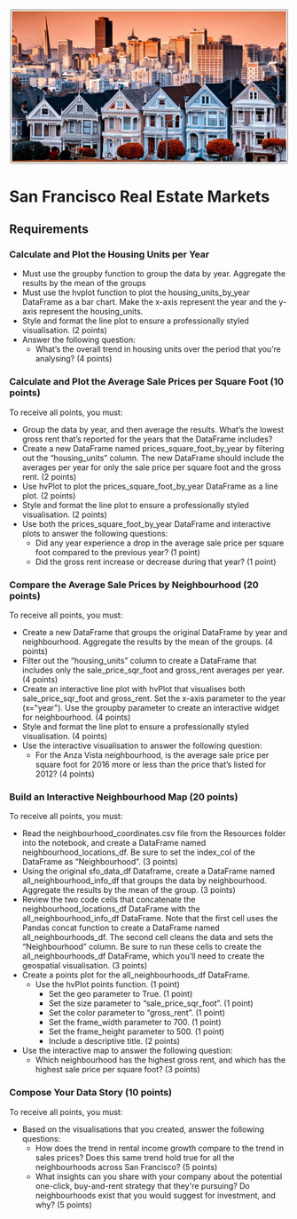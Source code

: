 

![mod-6-challenge](Images/mod_6_background_img.JPG)

# San Francisco Real Estate Markets

## Requirements
### Calculate and Plot the Housing Units per Year
  * Must use the groupby function to group the data by year. Aggregate the results by the mean of the groups
  * Must use the hvplot function to plot the housing_units_by_year DataFrame as a bar chart. Make the x-axis represent the year and the y-axis represent the housing_units.
  * Style and format the line plot to ensure a professionally styled visualisation. (2 points)
  * Answer the following question:
    * What’s the overall trend in housing units over the period that you’re analysing? (4 points)

### Calculate and Plot the Average Sale Prices per Square Foot (10 points)
To receive all points, you must:
  * Group the data by year, and then average the results. What’s the lowest gross rent that’s reported for the years that the DataFrame includes?
  * Create a new DataFrame named prices_square_foot_by_year by filtering out the “housing_units” column. The new DataFrame should include the averages per year for only the sale price per square foot and the gross rent. (2 points)
  * Use hvPlot to plot the prices_square_foot_by_year DataFrame as a line plot. (2 points)
  * Style and format the line plot to ensure a professionally styled visualisation. (2 points)
  * Use both the prices_square_foot_by_year DataFrame and interactive plots to answer the following questions:
    * Did any year experience a drop in the average sale price per square foot compared to the previous year? (1 point)
    * Did the gross rent increase or decrease during that year? (1 point)

### Compare the Average Sale Prices by Neighbourhood (20 points)
To receive all points, you must:
  * Create a new DataFrame that groups the original DataFrame by year and neighbourhood. Aggregate the results by the mean of the groups. (4 points)
  * Filter out the “housing_units” column to create a DataFrame that includes only the sale_price_sqr_foot and gross_rent averages per year. (4 points)
  * Create an interactive line plot with hvPlot that visualises both sale_price_sqr_foot and gross_rent. Set the x-axis parameter to the year (x="year"). Use the groupby parameter to create an interactive widget for neighbourhood. (4 points)
  * Style and format the line plot to ensure a professionally styled visualisation. (4 points)
  * Use the interactive visualisation to answer the following question:
    * For the Anza Vista neighbourhood, is the average sale price per square foot for 2016 more or less than the price that’s listed for 2012? (4 points)

### Build an Interactive Neighbourhood Map (20 points)
To receive all points, you must:
  * Read the neighbourhood_coordinates.csv file from the Resources folder into the notebook, and create a DataFrame named neighbourhood_locations_df. Be sure to set the index_col of the DataFrame as “Neighbourhood”. (3 points)
  * Using the original sfo_data_df Dataframe, create a DataFrame named all_neighbourhood_info_df that groups the data by neighbourhood. Aggregate the results by the mean of the group. (3 points)
  * Review the two code cells that concatenate the neighbourhood_locations_df DataFrame with the all_neighbourhood_info_df DataFrame. Note that the first cell uses the Pandas concat function to create a DataFrame named all_neighbourhoods_df. The second cell cleans the data and sets the “Neighbourhood” column. Be sure to run these cells to create the all_neighbourhoods_df DataFrame, which you’ll need to create the geospatial visualisation. (3 points)
  * Create a points plot for the all_neighbourhoods_df DataFrame.
    * Use the hvPlot points function. (1 point)
      * Set the geo parameter to True. (1 point)
      * Set the size parameter to “sale_price_sqr_foot”. (1 point)
      * Set the color parameter to “gross_rent”. (1 point)
      * Set the frame_width parameter to 700. (1 point)
      * Set the frame_height parameter to 500. (1 point)
      * Include a descriptive title. (2 points)
  * Use the interactive map to answer the following question:
    * Which neighbourhood has the highest gross rent, and which has the highest sale price per square foot? (3 points)

### Compose Your Data Story (10 points)
To receive all points, you must:
  * Based on the visualisations that you created, answer the following questions:
    * How does the trend in rental income growth compare to the trend in sales prices? Does this same trend hold true for all the neighbourhoods across San Francisco? (5 points)
    * What insights can you share with your company about the potential one-click, buy-and-rent strategy that they're pursuing? Do neighbourhoods exist that you would suggest for investment, and why? (5 points)
